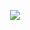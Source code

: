 <p align="center">
 <img src="https://i.pinimg.com/564x/dd/93/3a/dd933a20a56b19a3a67eb1eaf2b2bce5.jpg">
